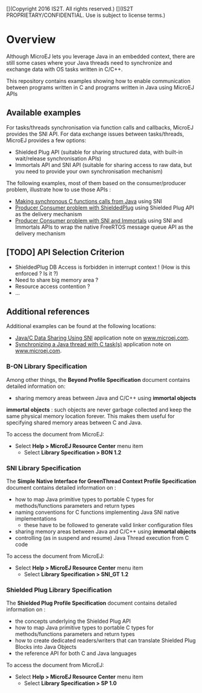 [](Markdown)
[](Copyright 2016 IS2T. All rights reserved.)
[](IS2T PROPRIETARY/CONFIDENTIAL. Use is subject to license terms.)
# Overview

Although MicroEJ lets you leverage Java in an embedded context, there are still some cases where your Java threads need to synchronize and exchange data with OS tasks written in C/C++.

This repository contains examples showing how to enable communication between programs written in C and programs written in Java using MicroEJ APIs

## Available examples

For tasks/threads synchronisation via function calls and callbacks, MicroEJ provides the SNI API.
For data exchange issues between tasks/threads, MicroEJ provides a few options:
* Shielded Plug API (suitable for sharing structured data, with built-in wait/release synchronisation APIs)
* Immortals API and SNI API (suitable for sharing access to raw data, but you need to provide your own synchronisation mechanism)

The following examples, most of them based on the consumer/producer problem, illustrate how to use those APIs :
* [Making synchronous C functions calls from Java](/CallingCFromJava) using SNI
* [Producer Consumer problem with ShieldedPlug](/ProducerConsumerUsingShieldedPlug) using Shielded Plug API as the delivery mechanism
* [Producer Consumer problem with SNI and Immortals](/ProducerConsumerUsingSNIAndImmortals) using SNI and Immortals APIs to wrap the native FreeRTOS message queue API as the delivery mechanism

## [TODO] API Selection Criterion

* ShieldedPlug DB Access is forbidden in interrupt context ! (How is this enforced ? Is it ?)
* Need to share big memory area ?
* Resource access contention ?
* ...

<!--

|APIs|Example
|--|--|
|SNI|[Making synchronous C functions calls from Java](/CallingCFromJava)|
|Shielded Plug|[Producer Consumer problem](/ProducerConsumerUsingShieldedPlug) using Shielded Plug API as the delivery|
|SNI,Immortals|[Producer Consumer problem with SNI and Immortals](/ProducerConsumerUsingSNIAndImmortals)|

-->

## Additional references

Additional examples can be found at the following locations:
* [Java/C Data Sharing Using SNI](http://www.microej.com/download/application_notes/TLT-0709-AN-MICROEJ-DataSharing-A.zip) application note on www.microej.com.
* [Synchronizing a Java thread with C task(s)](http://www.microej.com/download/application_notes/TLT-0633-AN-MICROEJ-JavaCSync-B.zip) application note on www.microej.com.

### B-ON Library Specification

Among other things, the **Beyond Profile Specification** document contains detailed information on:

* sharing memory areas between Java and C/C++ using **immortal objects**

**immortal objects** : such objects are never garbage collected and keep the same physical memory location forever. This makes them useful for specifying shared memory areas between C and Java.

To access the document from MicroEJ:

* Select **Help > MicroEJ Resource Center** menu item
	* Select **Library Specification > BON 1.2**

### SNI Library Specification

The **Simple Native Interface for GreenThread Context Profile Specification** document contains detailed information on :

* how to map Java primitive types to portable C types for methods/functions parameters and return types
* naming conventions for C functions implementing Java SNI native implementations
	* these have to be followed to generate valid linker configuration files
* sharing memory areas between Java and C/C++ using **immortal objects**
* controlling (as in suspend and resume) Java Thread execution from C code

To access the document from MicroEJ:

* Select **Help > MicroEJ Resource Center** menu item
	* Select **Library Specification > SNI_GT 1.2**
	
### Shielded Plug Library Specification

The **Shielded Plug Profile Specification** document contains detailed information on :

* the concepts underlying the Shielded Plug API
* how to map Java primitive types to portable C types for methods/functions parameters and return types
* how to create dedicated readers/writers that can translate Shielded Plug Blocks into Java Objects
* the reference API for both C and Java languages

To access the document from MicroEJ:

* Select **Help > MicroEJ Resource Center** menu item
	* Select **Library Specification > SP 1.0**